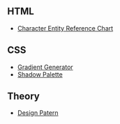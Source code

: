 ## HTML

- [Character Entity Reference Chart](https://dev.w3.org/html5/html-author/charref)

## CSS

- [Gradient Generator](https://www.joshwcomeau.com/gradient-generator/)
- [Shadow Palette](https://www.joshwcomeau.com/shadow-palette/)

## Theory

- [Design Patern](https://refactoring.guru/fr/design-patterns)